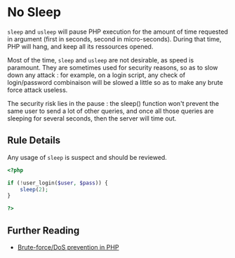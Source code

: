 <!-- Security -->
# No Sleep 

`sleep` and `usleep` will pause PHP execution for the amount of time requested in argument (first in seconds, second in micro-seconds). During that time, PHP will hang, and keep all its ressources opened. 

Most of the time, `sleep` and `usleep` are not desirable, as speed is paramount. They are sometimes used for security reasons, so as to slow down any attack : for example, on a login script, any check of login/password combinaison will be slowed a little so as to make any brute force attack useless. 

The security risk lies in the pause : the sleep() function won't prevent the same user to send a lot of other queries, and once all those queries are sleeping for several seconds, then the server will time out.  

## Rule Details


Any usage of `sleep` is suspect and should be reviewed.

```php
<?php

if (!user_login($user, $pass)) {
	sleep(2);
}

?>
```

<!--
## When Not To Use It

-->

## Further Reading 
* [Brute-force/DoS prevention in PHP](http://stackoverflow.com/questions/1727329/brute-force-dos-prevention-in-php)